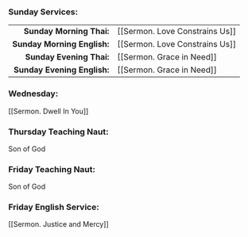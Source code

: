 ### Sunday Services:
| | |
| --:|:-- |
| **Sunday Morning Thai:**    | [[Sermon. Love Constrains Us]]
| **Sunday Morning English:** | [[Sermon. Love Constrains Us]]
| **Sunday Evening Thai:**    | [[Sermon. Grace in Need]]
| **Sunday Evening English:** | [[Sermon. Grace in Need]]
### Wednesday:
[[Sermon. Dwell In You]]
### Thursday Teaching Naut:
Son of God
### Friday Teaching Naut:
Son of God
### Friday English Service:
[[Sermon. Justice and Mercy]]